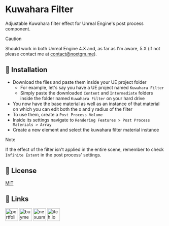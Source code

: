 # Kuwahara Filter

Adjustable Kuwahara filter effect for Unreal Engine's post process component.

> [!CAUTION]
> Should work in both Unreal Engine 4.X and, as far as I'm aware, 5.X (if not please contact me at contact@noxtgm.me).

## 📖 Installation

* Download the files and paste them inside your UE project folder
  - For example, let's say you have a UE project named `Kuwahara Filter`
  - Simply paste the downloaded `Content` and `Intermediate` folders inside the folder named `Kuwahara Filter` on your hard drive
* You now have the base material as well as an instance of that material on which you can edit both the x and y radius of the filter
* To use them, create a `Post Process Volume`
* Inside its settings navigate to `Rendering Features > Post Process Materials > Array`
* Create a new element and select the kuwahara filter material instance

> [!NOTE]
> If the effect of the filter isn't applied in the entire scene, remember to check `Infinite Extent` in the post process' settings.

## 📄 License

[MIT](https://choosealicense.com/licenses/mit/)

## 🔗 Links

<a href="https://noxtgm.me" target="_blank" rel="noreferrer"><img src="https://i.imgur.com/lWqe0Ci.png" alt="portfolio" width="40" height="40"/></a> <a href="https://buymeacoffee.com/noxtgm" target="_blank" rel="noreferrer"><img src="https://i.imgur.com/XMrXLUD.png" alt="buymeacoffee page" width="40" height="40"/></a> <a href="https://next.nexusmods.com/profile/noxtgm" target="_blank" rel="noreferrer"><img src="https://i.imgur.com/la4rbPq.png" alt="nexusmods page" width="40" height="40"/></a> <a href="https://noxtgm.itch.io" target="_blank" rel="noreferrer"><img src="https://i.imgur.com/d9pIWxO.png" alt="itch.io page" width="40" height="40"/></a>
